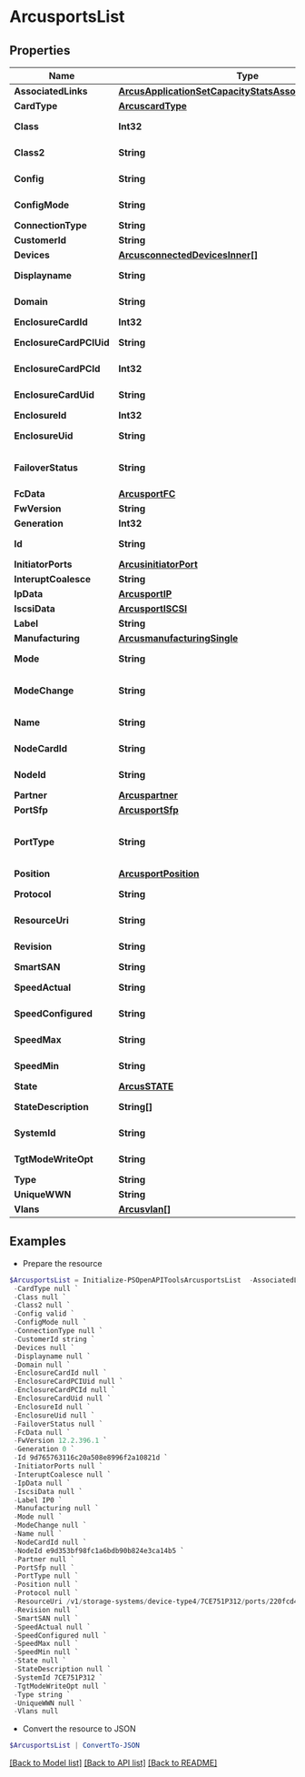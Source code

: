 # ArcusportsList
## Properties

Name | Type | Description | Notes
------------ | ------------- | ------------- | -------------
**AssociatedLinks** | [**ArcusApplicationSetCapacityStatsAssociatedLinksInner[]**](ArcusApplicationSetCapacityStatsAssociatedLinksInner.md) | Associated Links Details | [optional] 
**CardType** | [**ArcuscardType**](ArcuscardType.md) |  | [optional] 
**Class** | **Int32** | Fibre Channel class (can be either 2 or 3) | [optional] 
**Class2** | **String** | Class2 state and configuration | [optional] 
**Config** | **String** | Configuration state of port | [optional] 
**ConfigMode** | **String** | Connection mode of the port | [optional] 
**ConnectionType** | **String** | port connection type | [optional] 
**CustomerId** | **String** | customerId | [optional] 
**Devices** | [**ArcusconnectedDevicesInner[]**](ArcusconnectedDevicesInner.md) |  | [optional] 
**Displayname** | **String** | Name to be used for display purposes | [optional] 
**Domain** | **String** | Domain that the resource belongs to | [optional] 
**EnclosureCardId** | **Int32** | ID of the enclosure card | [optional] 
**EnclosureCardPCIUid** | **String** | UID of the enclosure card PCI card | [optional] 
**EnclosureCardPCId** | **Int32** | ID of the enclosure card PCI card | [optional] 
**EnclosureCardUid** | **String** | Unique Identifier of the enclosure card | [optional] 
**EnclosureId** | **Int32** | ID of the enclosure | [optional] 
**EnclosureUid** | **String** | Unique Identifier of the enclosure &#x60;Filter&#x60; | [optional] 
**FailoverStatus** | **String** | Failover status of this port and the partner &#x60;Filter, Sort&#x60; | [optional] 
**FcData** | [**ArcusportFC**](ArcusportFC.md) |  | [optional] 
**FwVersion** | **String** | Firmware version | [optional] 
**Generation** | **Int32** | generation | [optional] 
**Id** | **String** | Unique Identifier of the resource &#x60;Filter&#x60; | [optional] 
**InitiatorPorts** | [**ArcusinitiatorPort**](ArcusinitiatorPort.md) |  | [optional] 
**InteruptCoalesce** | **String** | Interupt Coalesce | [optional] 
**IpData** | [**ArcusportIP**](ArcusportIP.md) |  | [optional] 
**IscsiData** | [**ArcusportISCSI**](ArcusportISCSI.md) |  | [optional] 
**Label** | **String** | Label &#x60;Filter, Sort&#x60; | [optional] 
**Manufacturing** | [**ArcusmanufacturingSingle**](ArcusmanufacturingSingle.md) |  | [optional] 
**Mode** | **String** | Current mode the port is in &#x60;Filter, Sort&#x60; | [optional] 
**ModeChange** | **String** | Indicates if the mode change is allowed or prohibited | [optional] 
**Name** | **String** | Name of the resource &#x60;Filter, Sort&#x60; | [optional] 
**NodeCardId** | **String** | Unique Identifier of the node adapter card | [optional] 
**NodeId** | **String** | Unique Identifier of the node &#x60;Filter&#x60; | [optional] 
**Partner** | [**Arcuspartner**](Arcuspartner.md) |  | [optional] 
**PortSfp** | [**ArcusportSfp**](ArcusportSfp.md) |  | [optional] 
**PortType** | **String** | Type of the port based on the device it is connected to &#x60;Filter, Sort&#x60; | [optional] 
**Position** | [**ArcusportPosition**](ArcusportPosition.md) |  | [optional] 
**Protocol** | **String** | Current protocol the port is in &#x60;Filter, Sort&#x60; | [optional] 
**ResourceUri** | **String** | resourceUri for detailed port object | [optional] 
**Revision** | **String** | Revision of the Host Bus Adapter | [optional] 
**SmartSAN** | **String** | Smart SAN status | [optional] 
**SpeedActual** | **String** | Actual speed that port is running at  &#x60;Filter&#x60; | [optional] 
**SpeedConfigured** | **String** | Speed that is configured to run as | [optional] 
**SpeedMax** | **String** | Maximum speed that port can run at | [optional] 
**SpeedMin** | **String** | Minimum speed that port can run at | [optional] 
**State** | [**ArcusSTATE**](ArcusSTATE.md) |  | [optional] 
**StateDescription** | **String[]** | Detailed descriptions of the port state | [optional] 
**SystemId** | **String** | SystemUid/SerialNumber of the array. | [optional] 
**TgtModeWriteOpt** | **String** | Target mode write optimization setting | [optional] 
**Type** | **String** | type | [optional] 
**UniqueWWN** | **String** | Unique WWN setting | [optional] 
**Vlans** | [**Arcusvlan[]**](Arcusvlan.md) |  | [optional] 

## Examples

- Prepare the resource
```powershell
$ArcusportsList = Initialize-PSOpenAPIToolsArcusportsList  -AssociatedLinks [{&quot;resourceUri&quot;:&quot;/v1/storage-systems/device-type4/7CE751P312&quot;,&quot;type&quot;:&quot;systems&quot;},{&quot;resourceUri&quot;:&quot;/v1/storage-systems/device-type4/7CE751P312/nodes/e9d353bf98fc1a6bdb90b824e3ca14b5&quot;,&quot;type&quot;:&quot;nodes&quot;}] `
 -CardType null `
 -Class null `
 -Class2 null `
 -Config valid `
 -ConfigMode null `
 -ConnectionType null `
 -CustomerId string `
 -Devices null `
 -Displayname null `
 -Domain null `
 -EnclosureCardId null `
 -EnclosureCardPCIUid null `
 -EnclosureCardPCId null `
 -EnclosureCardUid null `
 -EnclosureId null `
 -EnclosureUid null `
 -FailoverStatus null `
 -FcData null `
 -FwVersion 12.2.396.1 `
 -Generation 0 `
 -Id 9d765763116c20a508e8996f2a10821d `
 -InitiatorPorts null `
 -InteruptCoalesce null `
 -IpData null `
 -IscsiData null `
 -Label IP0 `
 -Manufacturing null `
 -Mode null `
 -ModeChange null `
 -Name null `
 -NodeCardId null `
 -NodeId e9d353bf98fc1a6bdb90b824e3ca14b5 `
 -Partner null `
 -PortSfp null `
 -PortType null `
 -Position null `
 -Protocol null `
 -ResourceUri /v1/storage-systems/device-type4/7CE751P312/ports/220fcd48857f63c0f354c6723ec5d5cb `
 -Revision null `
 -SmartSAN null `
 -SpeedActual null `
 -SpeedConfigured null `
 -SpeedMax null `
 -SpeedMin null `
 -State null `
 -StateDescription null `
 -SystemId 7CE751P312 `
 -TgtModeWriteOpt null `
 -Type string `
 -UniqueWWN null `
 -Vlans null
```

- Convert the resource to JSON
```powershell
$ArcusportsList | ConvertTo-JSON
```

[[Back to Model list]](../README.md#documentation-for-models) [[Back to API list]](../README.md#documentation-for-api-endpoints) [[Back to README]](../README.md)

